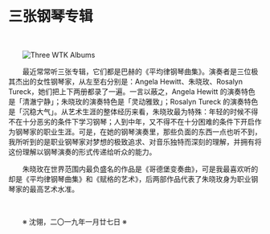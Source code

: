 # 三张钢琴专辑

&emsp;&emsp;

&emsp;&emsp;![Three WTK Albums](https://github.com/voyageplanet/plan42/blob/master/99_file/01_img/20190127-three-WTK-albums.png)

&emsp;&emsp;最近常常听三张专辑，它们都是巴赫的《平均律钢琴曲集》。演奏者是三位极其杰出的女性钢琴家，从左至右分别是：Angela Hewitt、朱晓玫、Rosalyn Tureck，她们把上下两册都录了一遍。一言以蔽之，Angela Hewitt 的演奏特色是「清澈宁静」；朱晓玫的演奏特色是「灵动雅致」；Rosalyn Tureck 的演奏特色是「沉稳大气」。从艺术生涯的整体经历来看，朱晓玫最为特殊：年轻的时候不得不在十分恶劣的条件下学习钢琴；人到中年，又不得不在十分困难的条件下开启作为钢琴家的职业生涯。可是，在她的钢琴演奏里，那些负面的东西一点也听不到，我所听到的是职业钢琴家对梦想的极致追求、对音乐独特而深刻的理解，并拥有将这份理解以钢琴演奏的形式传递给听众的能力。

&emsp;&emsp;朱晓玫在世界范围内最负盛名的作品是《哥德堡变奏曲》，可是我最喜欢听的却是《平均律钢琴曲集》和《赋格的艺术》，后两部作品代表了朱晓玫身为职业钢琴家的最高艺术水准。

&emsp;&emsp;

&emsp;&emsp;※ 沈翎，二〇一九年一月廿七日 ※